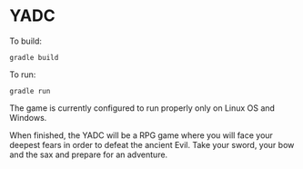 # YADC

To build:
```
gradle build
```

To run:
```
gradle run
```


The game is currently configured to run properly only on Linux OS and Windows.




When finished, the YADC will be a RPG game where you will face your deepest fears in order to defeat the ancient Evil. Take your sword, your bow and the sax and prepare for an adventure.

